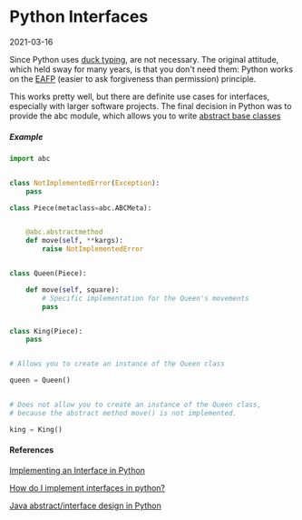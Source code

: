# Python Interfaces
2021-03-16

Since Python uses [duck typing](https://docs.python.org/2/glossary.html#term-duck-typing), are not necessary. 
The original attitude, which held sway for many years, is that you don't need them: Python works on the [EAFP](https://docs.python.org/3/glossary.html#term-eafp) (easier to ask forgiveness than permission) principle.

This works pretty well, but there are definite use cases for interfaces, especially with larger software projects. The final decision in Python was to provide the abc module, which allows you to write [abstract base classes](https://www.python.org/dev/peps/pep-3119/)

##### Example

```python
import abc


class NotImplementedError(Exception):
    pass

class Piece(metaclass=abc.ABCMeta):


    @abc.abstractmethod
    def move(self, **kargs):
        raise NotImplementedError 


class Queen(Piece):

    def move(self, square):
        # Specific implementation for the Queen's movements
        pass


class King(Piece):
    pass


# Allows you to create an instance of the Queen class

queen = Queen()


# Does not allow you to create an instance of the Queen class, 
# because the abstract method move() is not implemented.

king = King()
```

#### References

[Implementing an Interface in Python](https://realpython.com/python-interface/)

[How do I implement interfaces in python?](https://stackoverflow.com/questions/2124190/how-do-i-implement-interfaces-in-python?answertab=oldest#tab-top)

[Java abstract/interface design in Python](https://stackoverflow.com/questions/8181576/java-abstract-interface-design-in-python/8181859#8181859)